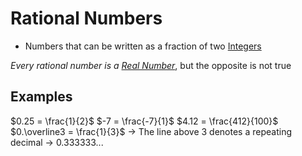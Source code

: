 # Rational Numbers
- Numbers that can be written as a fraction of two [Integers](./Eyntam_Integers.md)

*Every rational number is a [Real Number](./Eyntam_Real-Numbers.md)*, but the opposite is not true

## Examples
$0.25 = \frac{1}{2}$
$-7 = \frac{-7}{1}$
$4.12 = \frac{412}{100}$
$0.\overline3 = \frac{1}{3}$ -> The line above 3 denotes a repeating decimal -> $0.333333...$
